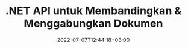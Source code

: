 ---
############################# Static ############################
layout: "product"
date: 2022-07-07T12:44:18+03:00
draft: false

product: "Comparison"
product_tag: "comparison"
platform: ".NET"
platform_tag: "net"

############################# Head ############################
head_title: "C# .NET Document Comparison API | Bandingkan & Gabungkan PDF Word Excel Web & Teks"
head_description: "C# .NET Document Comparison API. Bandingkan & gabungkan PDF Word DOC DOCX, Excel Spreadsheet, PPT, PPTX, HTML, EMLX MSG, VSDX, DXF DWG & format file gambar."

############################# Header ############################
title: ".NET API untuk Membandingkan & Menggabungkan Dokumen"
description: "Kembangkan Aplikasi .NET menggunakan API Perbandingan Dokumen untuk Membandingkan & Memeriksa Perbedaan Konten & Gaya Di Antara Dokumen Format Yang Sama."
button:
    enable: true
    icon: "fas fa-arrow-down"
    label: "Unduh Uji Coba Gratis"
    link: "https://downloads.groupdocs.com/comparison/net"

############################# SubMenu ############################
submenu:
    enable: true
    
    left:
        img_alt: "GroupDocs.Comparison for .NET"
        image: "https://www.groupdocs.cloud/templates/groupdocs/images/product-logos/groupdocs-comparison-net.png"
        product: "GroupDocs.Comparison"
        platform: ".NET"

    middle:
        button:
            - link: "#overview"
              text: "Ringkasan"

            - link: "#features"
              text: "Fitur"

            - link: "#support"
              text: "Mendukung"

            - link: "https://products.groupdocs.app/comparison"
              text: "Demo Langsung"

            - link: "https://purchase.groupdocs.com/pricing/comparison/net"
              text: "Harga"

    right:
        link_download: "https://downloads.groupdocs.com/comparison"
        link_learn: "https://docs.groupdocs.com/comparison/net/"
        link_buy: "https://purchase.groupdocs.com"

############################# Overview ############################
overview:
    enable: true
    example_image: "/images/Comparison-example.jpg"
    content: |
      GroupDocs.Comparison untuk .NET API adalah solusi cepat dan andal untuk membangun aplikasi pemeriksa perbedaan di antara dokumen dengan format yang sama di C#, ASP.NET atau teknologi terkait .NET lainnya. Pustaka perbandingan .NET mendukung pemeriksaan perbedaan di keduanya, konten serta gaya teks dari format gambar dan dokumen populer seperti PDF, HTML, email Outlook, dokumen Microsoft Office Word, spreadsheet Excel, presentasi PowerPoint, OneNote, diagram Visio, teks dan gambar. Perbandingan dapat dilakukan untuk mendeteksi perubahan konten untuk kata, paragraf, dan karakter sambil memberikan dokumen perbandingan yang mencantumkan ringkasan perbedaan. GroupDocs.Comparison untuk .NET API dapat dengan mudah mengekstrak informasi dasar dari dokumen sumber. Itu juga dapat mengambil, membandingkan, dan menyimpan sederhana, mengaktifkan kata sandi, serta dokumen terenkripsi melalui file atau aliran.  
        
      GroupDocs.Comparison untuk .NET dapat digunakan untuk mengembangkan aplikasi di lingkungan pengembangan apa pun yang menargetkan platform .NET. Ini kompatibel dengan semua bahasa berbasis .NET dan mendukung sistem operasi populer (Windows, Linux, MacOS) di mana kerangka kerja Mono atau .NET (termasuk .NET Core) dapat diinstal.
    examples:
      enable: true
      
      
    tabs:
      enable: true
      
      ## TAB ONE ##
      tab_one:
        description: |
          Berikut ini adalah ikhtisar GroupDocs.Comparison untuk .NET:
      
        right:
          enable: true
          icon: "fab fa-html5"
          title: "Ringkasan"
          content: |
            * Perbandingan Dokumen
            * Perbandingan File HTML
            * Perbandingan PDF
            * Perbandingan Diagram
            * Bandingkan Konten File
            * Bandingkan Gaya Teks
      
      ## TAB TWO ##
      tab_two:
        description: |
          GroupDocs.Comparison untuk .NET mendukung semua [format file dokumen](https://docs.groupdocs.com/comparison/net/supported-document-formats/) yang populer termasuk: Microsoft Office, PDF, gambar, dan banyak lainnya.
        left:
          enable: true
          table:
            # table loop
            - title: "Microsoft Office"
              content: |
                * **Word:** [DOC](https://products.groupdocs.com/comparison/net/doc/), [DOCX](https://products.groupdocs.com/comparison/net/docx/), [DOCM](https://products.groupdocs.com/comparison/net/docm/), [DOT](https://products.groupdocs.com/comparison/net/dot/), [DOTX](https://products.groupdocs.com/comparison/net/dotx/), [DOTM](https://products.groupdocs.com/comparison/net/dotm/), [RTF](https://products.groupdocs.com/comparison/net/rtf/), [TXT](https://products.groupdocs.com/comparison/net/txt/)
                * **Excel:** [XLS](https://products.groupdocs.com/comparison/net/xls/), [XLSX](https://products.groupdocs.com/comparison/net/xlsx/), [XLSM](https://products.groupdocs.com/comparison/net/xlsm/), [XLSB](https://products.groupdocs.com/comparison/net/xlsb/), [XLTM](https://products.groupdocs.com/comparison/net/xltm/), [XLT](https://products.groupdocs.com/comparison/net/xlt/), [XLTM](https://products.groupdocs.com/comparison/net/xltm/), [XLTX](https://products.groupdocs.com/comparison/net/xltx/), [XLAM](https://products.groupdocs.com/comparison/net/xlam/), [SXC](https://products.groupdocs.com/comparison/net/sxc/), [SpreadsheetML](https://products.groupdocs.com/comparison/net/xml/)
                * **PowerPoint:** [PPT](https://products.groupdocs.com/comparison/net/ppt/), [PPTX](https://products.groupdocs.com/comparison/net/pptx/), [PPS](https://products.groupdocs.com/comparison/net/pps/), [PPSX](https://products.groupdocs.com/comparison/net/ppsx/), [PPSM](https://products.groupdocs.com/comparison/net/ppsm/), [POT](https://products.groupdocs.com/comparison/net/pot/), [POTM](https://products.groupdocs.com/comparison/net/potm/), [POTX](https://products.groupdocs.com/comparison/net/potx/), [PPTM](https://products.groupdocs.com/comparison/net/pptm/)
                * **Visio:** [VSD](https://products.groupdocs.com/comparison/net/vsd/), [VDX](https://products.groupdocs.com/comparison/net/vdx/), [VSS](https://products.groupdocs.com/comparison/net/vss/), [VSSX](https://products.groupdocs.com/comparison/net/vssx/), [VSX](https://products.groupdocs.com/comparison/net/vsx/), [VST](https://products.groupdocs.com/comparison/net/vst/), [VSTX](https://products.groupdocs.com/comparison/net/vstx/), [VTX](https://products.groupdocs.com/comparison/net/vtx/), [VSDX](https://products.groupdocs.com/comparison/net/vsdx/), [VDW](https://products.groupdocs.com/comparison/net/vdw/), [VSTM](https://products.groupdocs.com/comparison/net/vstm/), [VSSM](https://products.groupdocs.com/comparison/net/vssm/), [VSDM](https://products.groupdocs.com/comparison/net/vsdm/)
                * **Outlook:** [MSG](https://products.groupdocs.com/comparison/net/msg/), [EML](https://products.groupdocs.com/comparison/net/eml/), [EMLX](https://products.groupdocs.com/comparison/net/emlx/), [PST](https://products.groupdocs.com/comparison/net/pst/), [OST](https://products.groupdocs.com/comparison/net/ost/)
                * **OneNote:** [ONE](https://products.groupdocs.com/comparison/net/one/)

        right:
          enable: true
          table:
            # table loop
            - title: "Format lainnya"
              content: |
                * **Bahasa Pemrograman**: CS, Java, CPP, JS, PY, RB, PL, ASM, GROOVY, JSON, ActionScript, PHP, SQL, LOG, DIFF, LESS, SCALA
                * **OpenDocument**: ODT, OTT, ODS, ODP, OTP
                * **Portabel**: PDF, MOBI
                * **AutoCAD**: DXF, DWG
                * **Email**: EML, EMLX, MSG
                * **Gambar**: JPEG, BMP, PNG, GIF, DCM, DICOM, DjVu
                * **Web**: HTML, HTML, MHTML
                * **Teks**: TXT

      ## TAB THREE ##
      tab_three:
        description: |
          GroupDocs.Comparison untuk .NET mendukung Sistem Operasi, Kerangka & Manajer Paket berikut:
      
        left:
          enable: true
          table:
            - icon: "fab fa-windows"
              title: "Sistem operasi"
              content: |
                * Desktop Windows
                * Windows Server
                * Windows Azure
                * Linux
                * MacOS

            - icon: "fas fa-code"
              title: "Kerangka yang Didukung"
              content: |
                * .NET Framework 2.0 atau lebih tinggi
                * Kerangka Mono 1.2 atau lebih tinggi
                * .NET Standar 2.0
                * .NET Core 2.0

        right:
          enable: true
          table:
            - icon: "fas fa-box"
              title: "Manajer Paket"
              content: |
                * NuGet

            - icon: "fas fa-tools"
              title: "Lingkungan Pengembangan"
              content: |
                * Microsoft Visual Studio
                * Xamarin.Android
                * Xamarin.IOS
                * Xamarin.Mac
                * MonoDevelop

############################# Features ############################
features:
    enable: true
    title: "GroupDocs.Perbandingan untuk Fitur .NET"

    feature:
      - icon: "fas fa-copy"
        content: "Identifikasi Perbedaan Konten dan Gaya Font"

      - icon: "fas fa-eye"
        content: "Simpan Laporan Ringkas dari Semua Perbedaan yang Ditemukan setelah Perbandingan File"

      - icon: "fas fa-bolt"
        content: "Terapkan atau Tolak Perubahan setelah Menganalisis Perbedaan dan Mengekspor File yang Dihasilkan"
      
      - icon: "fas fa-file-powerpoint"
        content: "Dukungan untuk Fungsi Lacak Perubahan Microsoft Word saat Membandingkan File Word"

      - icon: "fas fa-code"
        content: "Uniknya Temukan Perubahan yang Datang dari Setiap Dokumen yang Dibandingkan"

      - icon: "fas fa-cloud"
        content: "Baca dan Kirim Dokumen melalui Streams"

      - icon: "fas fa-remove-format"
        content: "Lisensi Terukur – Penagihan Menurut Penggunaan API"

      - icon: "fas fa-comment-slash"
        content: "Bandingkan Beberapa Dokumen Sumber dengan Dokumen Target Tunggal"

      - icon: "fas fa-location-arrow"
        content: "Bandingkan Halaman Tertentu dari File Word satu sama lain – Terima atau tolak semua perubahan dalam satu Dokumen Word"

      - icon: "fas fa-border-all"
        content: "Gabungkan hingga 3 Dokumen Word dan Bandingkan Rumus yang digunakan dalam File Word"

      - icon: "fas fa-wrench"
        content: "Dapatkan Informasi tentang Dokumen dari filePath"

      - icon: "fas fa-columns"
        content: "Simpan Hasil Perbandingan HTML sebagai Gambar"

      - icon: "fas fa-file-word"
        content: "Opsi untuk Menampilkan atau Menyembunyikan Konten yang Dihapus"

      - icon: "fas fa-envelope"
        content: "Opsi untuk Mengaktifkan atau Menonaktifkan Perbandingan Gaya Dokumen"

      - icon: "fas fa-print"
        content: "Tentukan String untuk Ditandai Disisipkan, Dihapus & Gaya Ubah Item dalam Dokumen Perbandingan"

      - icon: "fas fa-file-archive"
        content: "Tentukan Pemisah Kata & Warna Font untuk Menyesuaikan Gaya Teks yang Dibandingkan"

      - icon: "fas fa-lock"
        content: "Hitung Koordinat Perubahan yang Benar di PDF, Word, PowerPoint Slides & Diagram"

      - icon: "fas fa-file-code"
        content: "Bandingkan File yang Dilindungi Kata Sandi"
      
      - icon: "fas fa-fill-drip"
        content: "Bandingkan Judul Bagan di Spreadsheet - Hasilkan Bagan di File Sel yang dihasilkan"

      - icon: "fas fa-file-excel"
        content: "Ukuran otomatis bentuk otomatis dalam file dokumen Sel yang dihasilkan"

      - icon: "fas fa-heading"
        content: "Akses Halaman Ringkasan Terperinci untuk Mendeteksi Perubahan Antara File Dokumen Sumber & Target"

      - icon: "fas fa-project-diagram"
        content: "Bandingkan File Bahasa Pemrograman & Scripting Paling Populer"

      - icon: "fas fa-cube"
        content: "Bandingkan Beberapa (lebih dari dua) PDF, Word, Excel, Diagram, Email, Teks & Dokumen OneNote"

      - icon: "fab fa-uncharted"
        content: "Bandingkan Header & Footer dari Format File yang Didukung"

      - icon: "fab fa-uncharted"
        content: "Bandingkan Bookmark, Variabel & Properti Kustom dari Format Dokumen Word"

    more_feature:
      - title: "Bandingkan Dokumen dengan mudah menggunakan .NET API"
        content: |
          GroupDocs.Comparison untuk .NET API memberi Anda cara yang mudah dan efisien untuk membandingkan file Anda. Berikut adalah contoh yang menunjukkan, bagaimana membandingkan dua dokumen DOCX menggunakan C#:  

          ```cs
          //Sumber dan file target untuk dibandingkan
          string source = @"source.docx";
          string target = @"target.docx";
          Comparer comparer = new Comparer();
          //Bandingkan dua dokumen
          ICompareResult result = comparer.Compare(source, target, new ComparisonSettings());
          ```
      - title: "Pilih Tingkat Detail untuk Perbandingan"
        content: "Dengan GroupDocs.Comparison untuk .NET Anda dapat menentukan sejauh mana Anda ingin dokumen dibandingkan. Anda dapat memilih di antara, rendah (bandingkan teks kata demi kata dengan akurasi untuk pencitraan grid = 50), tengah (bandingkan teks karakter dengan karakter dengan akurasi untuk imaging grid = 100) atau tinggi (bandingkan teks karakter dengan karakter dengan akurasi untuk imaging grid = 150)."

      - title: "Dukungan untuk Perbandingan Gaya Teks"
        content: |
          GroupDocs.Comparison untuk .NET menawarkan fitur untuk membandingkan gaya teks.  

          Sementara kata dan karakter dokumen dibandingkan, nama font, ukuran font, warna font, gaya font (Bold, Italic, Underline, Small Caps, Hyperlink) dan warna garis bawah (jika ada) dapat dibandingkan untuk menemukan perbedaan.  

          Saat membandingkan paragraf, Anda dapat membandingkan gaya seperti, perataan paragraf, indentasi (indentasi kiri, indentasi kanan), spasi paragraf (spasi setelah, spasi sebelum), indentasi baris pertama, dan spasi baris.  

          GroupDocs.Comparison untuk .NET juga mendukung membandingkan bagian lain dari halaman, jika berlaku, seperti jarak footer, tinggi & orientasi halaman, margin (kiri, kanan, atas, dan bawah), lebar garis batas, dan warna batas.  

############################# Support ############################
support:
    enable: true

############################# Solutions ############################
solutions:
    enable: true
    title: "GroupDocs.Comparison menawarkan API tampilan dokumen untuk lingkungan pengembangan populer lainnya"

    solution:
        - img_alt: "GroupDocs.Comparison for Java"
          image: "https://www.groupdocs.cloud/templates/groupdocs/images/product-logos/groupdocs-comparison-java.png"
          product: "GroupDocs.Comparison"
          platform: "Java"
          link: "/comparison/java/"

############################# Back to top ###############################
back_to_top:
  enable: true
---